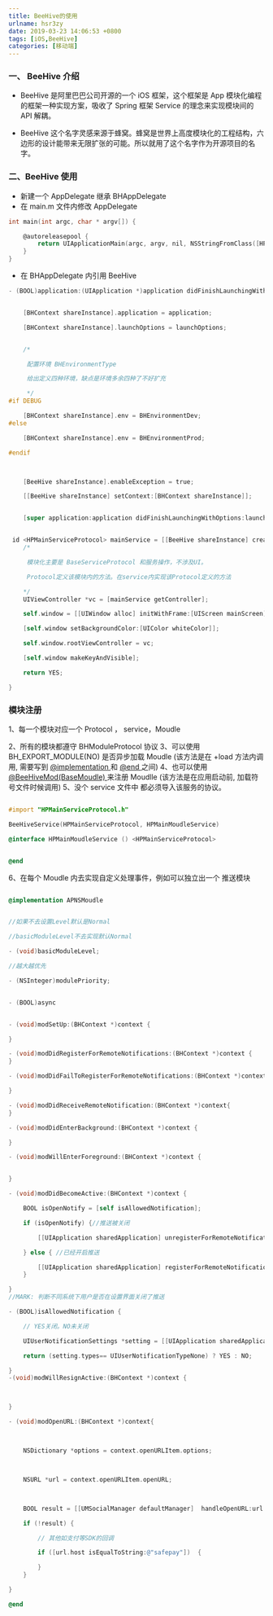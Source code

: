 ```yaml
---
title: BeeHive的使用
urlname: hsr3zy
date: 2019-03-23 14:06:53 +0800
tags: [iOS,BeeHive]
categories: [移动端]
---
```


### 一、 BeeHive 介绍

- BeeHive 是阿里巴巴公司开源的一个 iOS 框架，这个框架是 App 模块化编程的框架一种实现方案，吸收了 Spring 框架 Service 的理念来实现模块间的 API 解耦。

<!-- more -->

- BeeHive 这个名字灵感来源于蜂窝。蜂窝是世界上高度模块化的工程结构，六边形的设计能带来无限扩张的可能。所以就用了这个名字作为开源项目的名字。

### 二、BeeHive 使用

- 新建一个 AppDelegate 继承 BHAppDelegate
- 在 main.m 文件内修改 AppDelegate

```c
int main(int argc, char * argv[]) {

    @autoreleasepool {
        return UIApplicationMain(argc, argv, nil, NSStringFromClass([HPAppDelegate class]));
    }
}
```

- 在 BHAppDelegate 内引用 BeeHive

```objectivec
- (BOOL)application:(UIApplication *)application didFinishLaunchingWithOptions:(NSDictionary *)launchOptions {


    [BHContext shareInstance].application = application;

    [BHContext shareInstance].launchOptions = launchOptions;


    /*

     配置环境 BHEnvironmentType

     给出定义四种环境，缺点是环境多余四种了不好扩充

     */
#if DEBUG

    [BHContext shareInstance].env = BHEnvironmentDev;
#else

    [BHContext shareInstance].env = BHEnvironmentProd;

#endif



    [BeeHive shareInstance].enableException = true;

    [[BeeHive shareInstance] setContext:[BHContext shareInstance]];


    [super application:application didFinishLaunchingWithOptions:launchOptions];


 id <HPMainServiceProtocol> mainService = [[BeeHive shareInstance] createService:@protocol(HPMainServiceProtocol)];
    /*

     模块化主要是 BaseServiceProtocol 和服务操作，不涉及UI。

     Protocol定义该模块内的方法。在service内实现该Protocol定义的方法

    */
    UIViewController *vc = [mainService getController];

    self.window = [[UIWindow alloc] initWithFrame:[UIScreen mainScreen].bounds];

    [self.window setBackgroundColor:[UIColor whiteColor]];

    self.window.rootViewController = vc;

    [self.window makeKeyAndVisible];

    return YES;

}
```

### 模块注册

1、每一个模块对应一个 Protocol ， service，Moudle

2、所有的模块都遵守 BHModuleProtocol 协议
3、可以使用 BH_EXPORT_MODULE(NO) 是否异步加载 Moudle (该方法是在 +load 方法内调用, 需要写到 [@implementation ](/implementation) 和 [@end ](/end) 之间)
4、也可以使用 [@BeeHiveMod(BaseMoudle) ](/BaseMoudle) 来注册 Moudlle (该方法是在应用启动前, 加载符号文件时候调用)
5、没个 service 文件中 都必须导入该服务的协议。

```objectivec

#import "HPMainServiceProtocol.h"

BeeHiveService(HPMainServiceProtocol, HPMainMoudleService)

@interface HPMainMoudleService () <HPMainServiceProtocol>


@end
```

6、在每个 Moudle 内去实现自定义处理事件，例如可以独立出一个 推送模块

```objectivec

@implementation APNSMoudle


//如果不去设置Level默认是Normal

//basicModuleLevel不去实现默认Normal

- (void)basicModuleLevel;

//越大越优先

- (NSInteger)modulePriority;


- (BOOL)async


- (void)modSetUp:(BHContext *)context {

}

- (void)modDidRegisterForRemoteNotifications:(BHContext *)context {
}

- (void)modDidFailToRegisterForRemoteNotifications:(BHContext *)context {

}

- (void)modDidReceiveRemoteNotification:(BHContext *)context{
}

- (void)modDidEnterBackground:(BHContext *)context {

}

- (void)modWillEnterForeground:(BHContext *)context {


}

- (void)modDidBecomeActive:(BHContext *)context {

    BOOL isOpenNotify = [self isAllowedNotification];

    if (isOpenNotify) {//推送被关闭

        [[UIApplication sharedApplication] unregisterForRemoteNotifications];

    } else { //已经开启推送

        [[UIApplication sharedApplication] registerForRemoteNotifications];
    }

}
//MARK: 判断不同系统下用户是否在设置界面关闭了推送

- (BOOL)isAllowedNotification {

    // YES关闭。NO未关闭

    UIUserNotificationSettings *setting = [[UIApplication sharedApplication] currentUserNotificationSettings];

    return (setting.types== UIUserNotificationTypeNone) ? YES : NO;

}
-(void)modWillResignActive:(BHContext *)context {



}

- (void)modOpenURL:(BHContext *)context{



    NSDictionary *options = context.openURLItem.options;



    NSURL *url = context.openURLItem.openURL;



    BOOL result = [[UMSocialManager defaultManager]  handleOpenURL:url options:options];

    if (!result) {

        // 其他如支付等SDK的回调

        if ([url.host isEqualToString:@"safepay"])  {

        }
    }

}

@end
```
